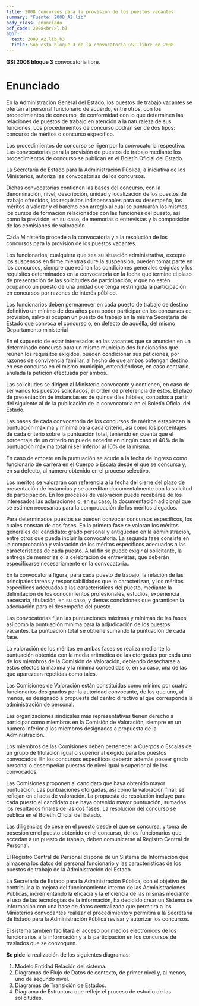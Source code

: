 ```yaml
---
title: 2008 Concursos para la provisión de los puestos vacantes
summary: "Fuente: 2008_A2.lib"
body_class: enunciado
pdf_code: 2008<br/>l.b3
abbr:
  text: 2008_A2.lib_b3
  title: Supuesto bloque 3 de la convocatoria GSI libre de 2008
---
```


**GSI 2008 bloque 3** convocatoria libre.

# Enunciado

En la Administración General del Estado, los puestos de trabajo vacantes se ofertan al
personal funcionario de acuerdo, entre otros, con los procedimientos de concurso, de
conformidad con lo que determinen las relaciones de puestos de trabajo en atención a la
naturaleza de sus funciones. Los procedimientos de concurso podrán ser de dos tipos:
concurso de méritos o concurso específico.

Los procedimientos de concurso se rigen por la convocatoria respectiva. Las convocatorias
para la provisión de puestos de trabajo mediante los procedimientos de concurso se publican
en el Boletín Oficial del Estado.

La Secretaría de Estado para la Administración Pública, a iniciativa de los Ministerios,
autoriza las convocatorias de los concursos.

Dichas convocatorias contienen las bases del concurso, con la denominación, nivel,
descripción, unidad y localización de los puestos de trabajo ofrecidos, los requisitos
indispensables para su desempeño, los méritos a valorar y el baremo con arreglo al cual se
puntuarán los mismos, los cursos de formación relacionados con las funciones del puesto, así
como la previsión, en su caso, de memorias o entrevistas y la composición de las comisiones
de valoración.

Cada Ministerio procede a la convocatoria y a la resolución de los concursos para la provisión
de los puestos vacantes.

Los funcionarios, cualquiera que sea su situación administrativa, excepto los suspensos en
firme mientras dure la suspensión, pueden tomar parte en los concursos, siempre que reúnan
las condiciones generales exigidas y los requisitos determinados en la convocatoria en la
fecha que termine el plazo de presentación de las solicitudes de participación, y que no estén
ocupando un puesto de una unidad que tenga restringida la participación en concursos por
razones de interés público.

Los funcionarios deben permanecer en cada puesto de trabajo de destino definitivo un mínimo
de dos años para poder participar en los concursos de provisión, salvo si ocupan un puesto de
trabajo en la misma Secretaría de Estado que convoca el concurso o, en defecto de aquélla,
del mismo Departamento ministerial

En el supuesto de estar interesados en las vacantes que se anuncien en un determinado
concurso para un mismo municipio dos funcionarios que reúnen los requisitos exigidos,
pueden condicionar sus peticiones, por razones de convivencia familiar, al hecho de que
ambos obtengan destino en ese concurso en el mismo municipio, entendiéndose, en caso
contrario, anulada la petición efectuada por ambos.

Las solicitudes se dirigen al Ministerio convocante y contienen, en caso de ser varios los
puestos solicitados, el orden de preferencia de éstos. El plazo de presentación de instancias es
de quince días hábiles, contados a partir del siguiente al de la publicación de la convocatoria
en el Boletín Oficial del Estado.

Las bases de cada convocatoria de los concursos de méritos establecen la puntuación máxima
y mínima para cada criterio, así como los porcentajes de cada criterio sobre la puntuación
total, teniendo en cuenta que el porcentaje de un criterio no puede exceder en ningún caso el
40% de la puntuación máxima total ni ser inferior al 10% de la misma.

En caso de empate en la puntuación se acude a la fecha de ingreso como funcionario de
carrera en el Cuerpo o Escala desde el que se concursa y, en su defecto, al número obtenido
en el proceso selectivo.

Los méritos se valorarán con referencia a la fecha del cierre del plazo de presentación de
instancias y se acreditan documentalmente con la solicitud de participación. En los procesos
de valoración puede recabarse de los interesados las aclaraciones o, en su caso, la
documentación adicional que se estimen necesarias para la comprobación de los méritos
alegados.

Para determinados puestos se pueden convocar concursos específicos, los cuales constan de
dos fases. En la primera fase se valoran los méritos generales del candidato: grado personal y
antigüedad en la administración, entre otros que pueda incluir la convocatoria. La segunda
fase consiste en la comprobación y valoración de los méritos específicos adecuados a las
características de cada puesto. A tal fin se puede exigir al solicitante, la entrega de memorias
o la celebración de entrevistas, que deberán especificarse necesariamente en la convocatoria..

En la convocatoria figura, para cada puesto de trabajo, la relación de las principales tareas y
responsabilidades que lo caracterizan, y los méritos específicos adecuados a las características
del puesto, mediante la delimitación de los conocimientos profesionales, estudios, experiencia
necesaria, titulación, en su caso, y demás condiciones que garanticen la adecuación para el
desempeño del puesto.

Las convocatorias fijan las puntuaciones máximas y mínimas de las fases, así como la
puntuación mínima para la adjudicación de los puestos vacantes. La puntuación total se
obtiene sumando la puntuación de cada fase.

La valoración de los méritos en ambas fases se realiza mediante la puntuación obtenida con la
media aritmética de las otorgadas por cada uno de los miembros de la Comisión de
Valoración, debiendo desecharse a estos efectos la máxima y la mínima concedidas o, en su
caso, una de las que aparezcan repetidas como tales.

Las Comisiones de Valoración están constituidas como mínimo por cuatro funcionarios
designados por la autoridad convocante, de los que uno, al menos, es designado a propuesta
del centro directivo al que corresponda la administración de personal.

Las organizaciones sindicales más representativas tienen derecho a participar como miembros
en la Comisión de Valoración, siempre en un número inferior a los miembros designados a
propuesta de la Administración.

Los miembros de las Comisiones deben pertenecer a Cuerpos o Escalas de un grupo de
titulación igual o superior al exigido para los puestos convocados: En los concursos
específicos deberán además poseer grado personal o desempeñar puestos de nivel igual o
superior al de los convocados.

Las Comisiones proponen al candidato que haya obtenido mayor puntuación. Las
puntuaciones otorgadas, así como la valoración final, se reflejan en el acta de valoración. La
propuesta de resolución incluye para cada puesto el candidato que haya obtenido mayor
puntuación, sumados los resultados finales de las dos fases. La resolución del concurso se
publica en el Boletín Oficial del Estado.

Las diligencias de cese en el puesto desde el que se concursa, y toma de posesión en el puesto
obtenido en el concurso, de los funcionarios que accedan a un puesto de trabajo, deben
comunicarse al Registro Central de Personal.

El Registro Central de Personal dispone de un Sistema de Información que almacena los datos
del personal funcionario y las características de los puestos de trabajo de la Administración
del Estado.

La Secretaría de Estado para la Administración Pública, con el objetivo de contribuir a la
mejora del funcionamiento interno de las Administraciones Públicas, incrementando la
eficacia y la eficiencia de las mismas mediante el uso de las tecnologías de la información, ha
decidido crear un Sistema de Información con una base de datos centralizada que permitirá a
los Ministerios convocantes realizar el procedimiento y permitirá a la Secretaria de Estado
para la Administración Pública revisar y autorizar los concursos.

El sistema también facilitará el acceso por medios electrónicos de los funcionarios a la
información y a la participación en los concursos de traslados que se convoquen.

**Se pide** la realización de los siguientes diagramas:

1. Modelo Entidad Relación del sistema.
2. Diagramas de Flujo de Datos de contexto, de primer nivel y, al menos, uno de
segundo nivel.
3. Diagramas de Transición de Estados.
4. Diagrama de Estructura que refleje el proceso de estudio de las solicitudes.
